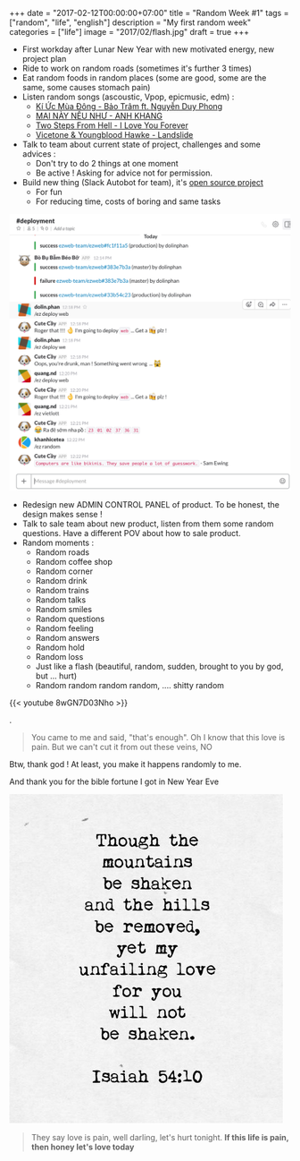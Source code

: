 +++
date = "2017-02-12T00:00:00+07:00"
title = "Random Week #1"
tags = ["random", "life", "english"]
description = "My first random week"
categories = ["life"]
image = "2017/02/flash.jpg"
draft = true
+++

- First workday after Lunar New Year with new motivated energy, new project plan
- Ride to work on random roads (sometimes it's further 3 times)
- Eat random foods in random places (some are good, some are the same, some causes stomach pain)
- Listen random songs (ascoustic, Vpop, epicmusic, edm) :
    * [Kí Ức Mùa Đông - Bảo Trâm ft. Nguyễn Duy Phong](https://youtu.be/W7cVBbyv55o?t=9m13s)
    * [MAI NÀY NẾU NHƯ - ANH KHANG](https://www.youtube.com/watch?v=RYp_JYgXj7s&t=120s)
    * [Two Steps From Hell - I Love You Forever](https://www.youtube.com/watch?v=3w4XLRerbz0)
    * [Vicetone & Youngblood Hawke - Landslide](https://www.youtube.com/watch?v=ik28vsEObMM)
- Talk to team about current state of project, challenges and some advices :
    * Don't try to do 2 things at one moment
    * Be active ! Asking for advice not for permission.
- Build new thing (Slack Autobot for team), it's [open source project](https://github.com/khanhicetea/slash-bot)
    * For fun
    * For reducing time, costs of boring and same tasks
    
![Slash bot](/images/2017/02/autobot-slash-ezweb.png)

- Redesign new ADMIN CONTROL PANEL of product. To be honest, the design makes sense !
- Talk to sale team about new product, listen from them some random questions. Have a different POV about how to sale product.
- Random moments :
    * Random roads
    * Random coffee shop
    * Random corner
    * Random drink
    * Random trains
    * Random talks
    * Random smiles
    * Random questions
    * Random feeling
    * Random answers
    * Random hold
    * Random loss
    * Just like a flash (beautiful, random, sudden, brought to you by god, but ... hurt)
    * Random random random random, .... shitty random

{{< youtube 8wGN7D03Nho >}}

.

> You came to me and said, "that's enough". Oh I know that this love is pain. But we can't cut it from out these veins, NO

Btw, thank god ! At least, you make it happens randomly to me.

And thank you for the bible fortune I got in New Year Eve

![Is 54:10](/images/2017/02/isaiah-54-10.jpg)

> They say love is pain, well darling, let's hurt tonight. **If this life is pain, then honey let's love today**